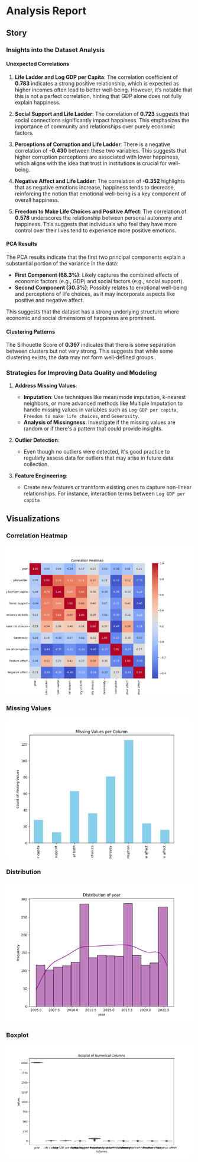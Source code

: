 # Analysis Report

## Story

### Insights into the Dataset Analysis

#### Unexpected Correlations

1. **Life Ladder and Log GDP per Capita**: The correlation coefficient of **0.783** indicates a strong positive relationship, which is expected as higher incomes often lead to better well-being. However, it’s notable that this is not a perfect correlation, hinting that GDP alone does not fully explain happiness.

2. **Social Support and Life Ladder**: The correlation of **0.723** suggests that social connections significantly impact happiness. This emphasizes the importance of community and relationships over purely economic factors.

3. **Perceptions of Corruption and Life Ladder**: There is a negative correlation of **-0.430** between these two variables. This suggests that higher corruption perceptions are associated with lower happiness, which aligns with the idea that trust in institutions is crucial for well-being.

4. **Negative Affect and Life Ladder**: The correlation of **-0.352** highlights that as negative emotions increase, happiness tends to decrease, reinforcing the notion that emotional well-being is a key component of overall happiness.

5. **Freedom to Make Life Choices and Positive Affect**: The correlation of **0.578** underscores the relationship between personal autonomy and happiness. This suggests that individuals who feel they have more control over their lives tend to experience more positive emotions.

#### PCA Results

The PCA results indicate that the first two principal components explain a substantial portion of the variance in the data:

- **First Component (68.3%)**: Likely captures the combined effects of economic factors (e.g., GDP) and social factors (e.g., social support).
- **Second Component (30.3%)**: Possibly relates to emotional well-being and perceptions of life choices, as it may incorporate aspects like positive and negative affect.

This suggests that the dataset has a strong underlying structure where economic and social dimensions of happiness are prominent.

#### Clustering Patterns

The Silhouette Score of **0.397** indicates that there is some separation between clusters but not very strong. This suggests that while some clustering exists, the data may not form well-defined groups. 

### Strategies for Improving Data Quality and Modeling

1. **Address Missing Values**: 
   - **Imputation**: Use techniques like mean/mode imputation, k-nearest neighbors, or more advanced methods like Multiple Imputation to handle missing values in variables such as `Log GDP per capita`, `Freedom to make life choices`, and `Generosity`.
   - **Analysis of Missingness**: Investigate if the missing values are random or if there's a pattern that could provide insights.

2. **Outlier Detection**:
   - Even though no outliers were detected, it's good practice to regularly assess data for outliers that may arise in future data collection.

3. **Feature Engineering**:
   - Create new features or transform existing ones to capture non-linear relationships. For instance, interaction terms between `Log GDP per capita`

## Visualizations
### Correlation Heatmap
![Correlation Heatmap](happiness\correlation_heatmap.png)
### Missing Values
![Missing Values](happiness\missing_values.png)
### Distribution
![Distribution](happiness\distribution.png)
### Boxplot
![Boxplot](happiness\boxplot.png)
